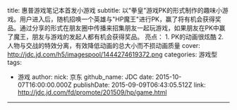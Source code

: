 title: 惠普游戏笔记本首发小游戏
subtitle: 以“拳皇”游戏PK的形式制作的趣味小游戏。用户进入后，随机招唤一个英雄与"HP魔王"进行PK，赢了将有机会获得奖品。通过分享的形式在朋友圈中传播来招集朋友一起玩游戏，如果朋友在PK中赢了魔王，朋友与游戏的发起人都有机会获得奖品。  亮点： 1. PK的动画很炫酷 2. 人物与交战的特效分离，有效降低动画的总大小而不损动画质量
cover: http://jdc.jd.com/h5/imagespool/1444274619372.png
categories: 游戏型
tags:
  - 游戏
author:
  nick: 京东
  github_name: JDC
date: 2015-10-07T16:00:00.000Z
publishDate: 2015-09-09T06:43:05.512Z
link: http://jdc.jd.com/fd/promote/201509/hp/game.html
---